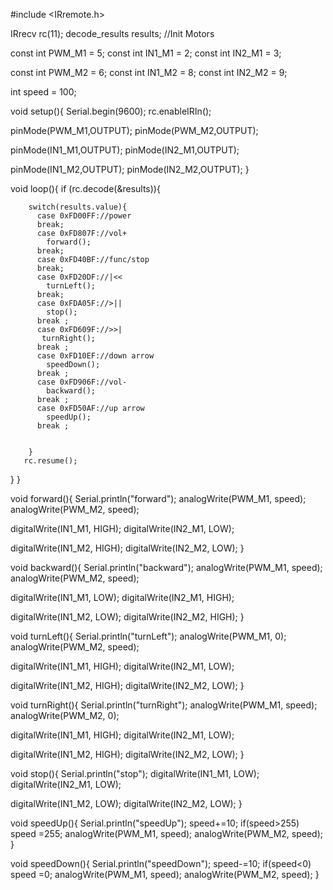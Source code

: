 #include <IRremote.h>


IRrecv rc(11);
decode_results results;
//Init Motors


const int PWM_M1 = 5;
const int IN1_M1 = 2;
const int IN2_M1 = 3;

const int PWM_M2 = 6;
const int IN1_M2 = 8;
const int IN2_M2 = 9;

int speed = 100;

void setup(){
  Serial.begin(9600);
  rc.enableIRIn();
  
  pinMode(PWM_M1,OUTPUT);
  pinMode(PWM_M2,OUTPUT);
  
  pinMode(IN1_M1,OUTPUT);
  pinMode(IN2_M1,OUTPUT);
  
  pinMode(IN1_M2,OUTPUT);
  pinMode(IN2_M2,OUTPUT);
}

void loop(){
  if (rc.decode(&results)){
 
       
    	switch(results.value){
          case 0xFD00FF://power
          break;
          case 0xFD807F://vol+
          	forward();
          break;
          case 0xFD40BF://func/stop
          break;
          case 0xFD20DF://|<<
          	turnLeft();
          break;
          case 0xFDA05F://>||
          	stop();
          break ;  
          case 0xFD609F://>>|
           turnRight();
          break ;               
          case 0xFD10EF://down arrow
          	speedDown();
          break ;  
          case 0xFD906F://vol-
          	backward();
          break ;  
          case 0xFD50AF://up arrow
          	speedUp();
          break ;  
           
          
        }
       rc.resume(); 
  }
}



void forward(){
  Serial.println("forward");
  analogWrite(PWM_M1, speed);
  analogWrite(PWM_M2, speed);
  
  digitalWrite(IN1_M1, HIGH);
  digitalWrite(IN2_M1, LOW);
  
  digitalWrite(IN1_M2, HIGH);
  digitalWrite(IN2_M2, LOW);
}

void backward(){
  Serial.println("backward");
  analogWrite(PWM_M1, speed);
  analogWrite(PWM_M2, speed);
  
  digitalWrite(IN1_M1, LOW);
  digitalWrite(IN2_M1, HIGH);
  
  digitalWrite(IN1_M2, LOW);
  digitalWrite(IN2_M2, HIGH);
}

void turnLeft(){
  Serial.println("turnLeft");
  analogWrite(PWM_M1, 0);
  analogWrite(PWM_M2, speed);
  
  digitalWrite(IN1_M1, HIGH);
  digitalWrite(IN2_M1, LOW);
  
  digitalWrite(IN1_M2, HIGH);
  digitalWrite(IN2_M2, LOW);
}

void turnRight(){
  Serial.println("turnRight");
  analogWrite(PWM_M1, speed);
  analogWrite(PWM_M2, 0);
  
  digitalWrite(IN1_M1, HIGH);
  digitalWrite(IN2_M1, LOW);
  
  digitalWrite(IN1_M2, HIGH);
  digitalWrite(IN2_M2, LOW);
}

void stop(){
  Serial.println("stop");
  digitalWrite(IN1_M1, LOW);
  digitalWrite(IN2_M1, LOW);
  
  digitalWrite(IN1_M2, LOW);
  digitalWrite(IN2_M2, LOW);
}

void speedUp(){
  Serial.println("speedUp");
  speed+=10;
  if(speed>255) speed =255;
  analogWrite(PWM_M1, speed);
  analogWrite(PWM_M2, speed);
}

void speedDown(){
  Serial.println("speedDown");
  speed-=10;
  if(speed<0) speed =0;
  analogWrite(PWM_M1, speed);
  analogWrite(PWM_M2, speed);
}
